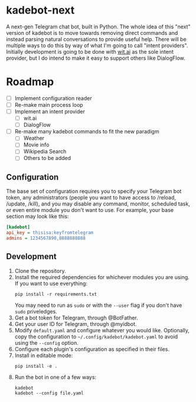 # kadebot-next

A next-gen Telegram chat bot, built in Python. The whole idea of this "next" version of kadebot is to move towards removing direct commands and instead parsing natural conversations to provide useful help. There will be multiple ways to do this by way of what I'm going to call "intent providers". Initially development is going to be done with [wit.ai](https://wit.ai) as the sole intent provider, but I do intend to make it easy to support others like DialogFlow.

# Roadmap

- [ ] Implement configuration reader
- [ ] Re-make main process loop
- [ ] Implement an intent provider
  - [ ] wit.ai
  - [ ] DialogFlow
- [ ] Re-make many kadebot commands to fit the new paradigm
  - [ ] Weather
  - [ ] Movie info
  - [ ] Wikipedia Search
  - [ ] Others to be added

## Configuration

The base set of configuration requires you to specify your Telegram bot token, any administrators (people you want to have access to /reload, /update, /kill), and you may disable any command, monitor, scheduled task, or even entire module you don't want to use. For example, your base section may look like this:
```ini
[kadebot]
api_key = thisisa:keyfromtelegram
admins = 1234567890,8888888888
```

## Development

1. Clone the repository.
2. Install the required dependencies for whichever modules you are using. If you want to use everything:
   ```
   pip install -r requirements.txt
   ```
   You may need to run as `sudo` or with the `--user` flag if you don't have `sudo` priveledges.
3. Get a bot token for Telegram, through @BotFather.
4. Get your user ID for Telegram, through @myidbot.
5. Modify `default.yaml` and configure whatever you would like. Optionally, copy the configuration to `~/.config/kadebot/kadebot.yaml` to avoid using the `--config` option.
6. Configure each plugin's configuration as specified in their files.
7. Install in editable mode:
   ```
   pip install -e .
   ``` 
8. Run the bot in one of a few ways:
   ```
   kadebot
   kadebot --config file.yaml
   ```
